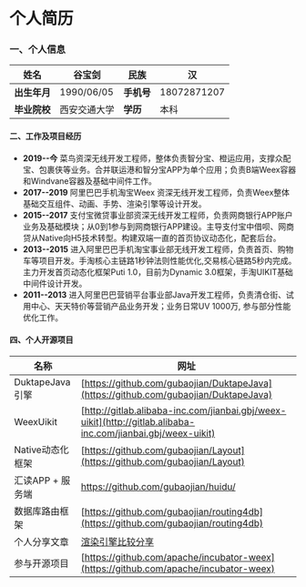 # 个人简历

<a name="q2YWI"></a>
### 一、个人信息
| **姓名** | 谷宝剑 | **民族** | 汉 |
| --- | --- | --- | --- |
| **出生年月** | 1990/06/05 | **手机号** | 18072871207 |
| **毕业院校** | 西安交通大学 | **学历** | 本科 |

<a name="sUNhs"></a>
#### 二、工作及项目经历
- **2019--今**    菜鸟资深无线开发工程师，整体负责智分宝、橙运应用，支撑众配宝、包裹侠等业务。合并联运港和智分宝APP为单个应用；负责B端Weex容器和Windvane容器及基础中间件工作。
- **2017--2019**   阿里巴巴手机淘宝Weex 资深无线开发工程师，负责Weex整体基础交互组件、动画、手势、渲染引擎等设计开发。
- **2015--2017**  支付宝微贷事业部资深无线开发工程师，负责网商银行APP账户业务及基础模块；从0到1参与到网商银行APP建设。主导支付宝中借呗、网商贷从Native向H5技术转型。构建双端一直的首页协议动态化，配套后台。
- **2013--2015**  进入阿里巴巴手机淘宝事业部无线开发工程师，负责首页、购物车等项目开发。手淘核心主链路1秒钟法则性能优化,交易核心链路5秒内完成。主力开发首页动态化框架Puti 1.0，目前为Dynamic 3.0框架，手淘UIKIT基础中间件设计开发。
- **2011--2013**  进入阿里巴巴营销平台事业部Java开发工程师，负责清仓街、试用中心、天天特价等营销产品业务开发；业务日常UV 1000万, 参与部分性能优化工作。
<a name="LNpyF"></a>

#### 四、个人开源项目
| **名称** | 网址 |
| --- | --- |
| DuktapeJava引擎 | [https://github.com/gubaojian/DuktapeJava](https://github.com/gubaojian/DuktapeJava) |
| WeexUikit | [http://gitlab.alibaba-inc.com/jianbai.gbj/weex-uikit](http://gitlab.alibaba-inc.com/jianbai.gbj/weex-uikit) |
| Native动态化框架 | [https://github.com/gubaojian/Layout](https://github.com/gubaojian/Layout) |
| 汇读APP + 服务端 | https://github.com/gubaojian/huidu/ |
| 数据库路由框架  | [https://github.com/gubaojian/routing4db](https://github.com/gubaojian/routing4db) |
| 个人分享文章 | [渲染引擎比较分享](https://mp.weixin.qq.com/s/BPFldh8uPsv-hvVQbYlTOg?from=timeline&scene=2&subscene=2&clicktime=1586868112&enterid=1586868112) |
| 参与开源项目 | [https://github.com/apache/incubator-weex](https://github.com/apache/incubator-weex) |


